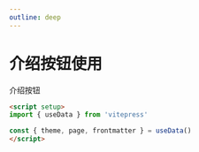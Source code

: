 ```yaml
---
outline: deep
---
```


# 介绍按钮使用

介绍按钮

```md
<script setup>
import { useData } from 'vitepress'

const { theme, page, frontmatter } = useData()
</script>
```
